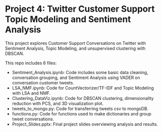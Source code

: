 # Project 4: Twitter Customer Support Topic Modeling and Sentiment Analysis

This project explores Customer Support Conversations on Twitter with Sentiment Analysis, Topic Modeling, and unsupervised clustering with DBSCAN.

This repo includes 6 files:

- Sentiment_Analysis.ipynb: Code includes some basic data cleaning, conversation grouping, and Sentiment Analysis using VADER on conversation customer tweets.
- LSA_NMF.ipynb: Code for CountVectorizer/TF-IDF and Topic Modeling with LSA and NMF.
- Clustering_DataViz.ipynb: Code for DBSCAN clustering, dimensionality reduction with PCS, and 3D visualization plot.
- tweets_to_mongo.py: Code for transferring tweets csv to mongoDB.
- functions.py: Code for functions used to make dictionaries and group tweet conversations.
- Project_Slides.pptx: Final project slides overviewing analysis and results.
